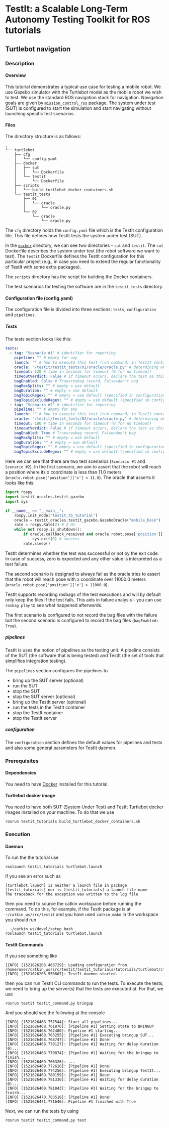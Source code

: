 TestIt: a Scalable Long-Term Autonomy Testing Toolkit for ROS tutorials
=======================================================================

## Turtlebot navigation
### Description
#### Overview
This tutorial demonstrates a typical use case for testing a mobile robot. We use Gazebo simulator with the Turtlebot model as the mobile robot we wish to test. We use the standard ROS navigation stack for navigation. Navigation goals are given by [`mission_control_ros`](https://github.com/mission-control-ros/mission_control/) package. The system under test (SUT) is configured to start the simulation and start navigating without launching specific test scenarios.

#### Files
The directory structure is as follows: 
```
.
└── turtlebot
    ├── cfg
    │   └── config.yaml
    ├── docker
    │   ├── sut
    │   │   └── Dockerfile
    │   └── testit
    │       └── Dockerfile
    ├── scripts
    │   └── build_turtlebot_docker_containers.sh
    └── testit_tests
        ├── 01
        │   └── oracle
        │       └── oracle.py
        └── 02
            └── oracle
                └── oracle.py
```
The `cfg` directory holds the `config.yaml` file which is the TestIt configuration file. This file defines how TestIt tests the system under test (SUT).

In the [`docker`](tutorials/turtlebot/docker) directory, we can see two directories - `sut` and `testit`. The `sut` Dockerfile describes the system under test (the robot software we want to test). The `testit` Dockerfile defines the TestIt configuration for this particular project (e.g., in case you need to extend the regular functionality of TestIt with some extra packages).

The `scripts` directory has the script for building the Docker containers.

The test scenarios for testing the software are in the `testit_tests` directory.

#### Configuration file (config.yaml)

The configuration file is divided into three sections: `tests`, `configuration` and `pipelines`.

##### Tests

The tests section looks like this:
```yaml
tests:
  - tag: "Scenario #1" # identifier for reporting
    pipeline: "" # empty for any
    launch: "" # how to execute this test (run command) in TestIt container, if empty, then assumed that test is not explicitly executed (already started at runSUT and oracle is used to determine pass/fail)
    oracle: "/testit/testit_tests/01/oracle/oracle.py" # determining whether pass/fail, if empty = "launch" execution result will be used to determine pass/fail
    timeout: 120 # time in seconds for timeout (0 for no timeout)
    timeoutVerdict: False # if timeout occurs, declare the test as this (False = fail, True = success)
    bagEnabled: False # True=rosbag record, False=don't bag
    bagMaxSplits: "" # empty = use default
    bagDuration: "" # empty = use default
    bagTopicRegex: "" # empty = use default (specified in configuration)
    bagTopicExcludeRegex: "" # empty = use default (specified in configuration)
  - tag: "Scenario #2" # identifier for reporting
    pipeline: "" # empty for any
    launch: "" # how to execute this test (run command) in TestIt container, if empty, then assumed that test is not explicitly executed (already started at runSUT and oracle is used to determine pass/fail)
    oracle: "/testit/testit_tests/02/oracle/oracle.py" # determining whether pass/fail, if empty = "launch" execution result will be used to determine pass/fail
    timeout: 180 # time in seconds for timeout (0 for no timeout)
    timeoutVerdict: False # if timeout occurs, declare the test as this (False = fail, True = success)
    bagEnabled: True # True=rosbag record, False=don't bag
    bagMaxSplits: "" # empty = use default
    bagDuration: "" # empty = use default
    bagTopicRegex: "" # empty = use default (specified in configuration)
    bagTopicExcludeRegex: "" # empty = use default (specified in configuration)
```
Here we can see that there are two test scenarios (`Scenario #1` and `Scenario #2`). In the first scenario, we aim to assert that the robot will reach a position where its x coordinate is less than 11.0 meters (`oracle.robot.pose['position']['x'] < 11.0`). The oracle that asserts it looks like this:
```python
import rospy
import testit_oracles.testit_gazebo
import sys

if __name__ == "__main__":
    rospy.init_node("testit_tb_tutorial")
    oracle = testit_oracles.testit_gazebo.GazeboOracle("mobile_base")
    rate = rospy.Rate(2) # 2 Hz
    while not rospy.is_shutdown():
        if oracle.callback_received and oracle.robot.pose['position']['x'] < 11.0:
            sys.exit(0) # success
        rate.sleep()
```
TestIt determines whether the test was successful or not by the exit code. In case of success, zero is expected and any other value is interpreted as a test failure.

The second scenario is designed to always fail as the oracle tries to assert that the robot will reach pose with x coordinate over 11000.0 meters (`oracle.robot.pose['position']['x'] > 11000.0`).

TestIt supports recording rosbags of the test executions and will by default only keep the files if the test fails. This aids in failure analysis - you can use `rosbag play` to see what happened afterwards.

The first scenario is configured to not record the bag files with the failure but the second scenario is configured to record the bag files (`bagEnabled: True`).

##### pipelines

TestIt is uses the notion of pipelines as the testing unit. A pipeline consists of the SUT (the software that is being tested) and TestIt (the set of tools that simplifies integration testing).

The `pipelines` section configures the pipelines to
- bring up the SUT server (optional)
- run the SUT
- stop the SUT
- stop the SUT server (optional)
- bring up the TestIt server (optional)
- run the tests in the TestIt container
- stop the TestIt container
- stop the TestIt server

##### configuration

The `configuration` section defines the default values for pipelines and tests and also some general parameters for TestIt daemon.

### Prerequisites
#### Dependencies
You need to have [Docker](https://www.docker.com/) installed for this tutorial.
#### Turtlebot docker image
You need to have both SUT (System Under Test) and TestIt Turtlebot docker images installed on your machine. To do that we use
```
rosrun testit_tutorials build_turtlebot_docker_containers.sh
```
### Execution
#### Daemon
To run the the tutorial use
```
roslaunch testit_tutorials turtlebot.launch
```
If you see an error such as
```
[turtlebot.launch] is neither a launch file in package [testit_tutorials] nor is [testit_tutorials] a launch file name
The traceback for the exception was written to the log file
```
then you need to source the catkin workspace before running the command. To do this, for example, if the TestIt package is at `~/catkin_ws/src/testit` and you have used `catkin_make` in the workspace you should run
```
. ~/catkin_ws/devel/setup.bash
roslaunch testit_tutorials turtlebot.launch
```
#### TestIt Commands
If you see something like
```
[INFO] [1521626203.463729]: Loading configuration from /home/user/catkin_ws/src/testit/testit_tutorials/tutorials/turtlebot/cfg/config.yaml...
[INFO] [1521626203.550807]: TestIt daemon started...
```
then you can run TestIt CLI commands to run the tests. To execute the tests, we need to bring up the server(s) that the tests are executed at. For that, we use
```
rosrun testit testit_command.py bringup
```
And you should see the following at the console
```
[INFO] [1521626468.757544]: Start all pipelines...
[INFO] [1521626468.761876]: [Pipeline #1] Setting state to BRINGUP
[INFO] [1521626468.762480]: Pipeline #1 starting...
[INFO] [1521626468.763255]: [Pipeline #1] Executing bringup SUT...
[INFO] [1521626468.768747]: [Pipeline #1] Done!
[INFO] [1521626468.770127]: [Pipeline #1] Waiting for delay duration (0)...
[INFO] [1521626468.770874]: [Pipeline #1] Waiting for the bringup to finish...
[INFO] [1521626469.766326]: ...
[INFO] [1521626469.772620]: [Pipeline #1] Done!
[INFO] [1521626469.774256]: [Pipeline #1] Executing bringup TestIt...
[INFO] [1521626469.780159]: [Pipeline #1] Done!
[INFO] [1521626469.781330]: [Pipeline #1] Waiting for delay duration (0)...
[INFO] [1521626469.781843]: [Pipeline #1] Waiting for the bringup to finish...
[INFO] [1521626470.783518]: [Pipeline #1] Done!
[INFO] [1521626471.771646]: Pipeline #1 finished with True
```
Next, we can run the tests by using
```
rosrun testit testit_command.py test
```
